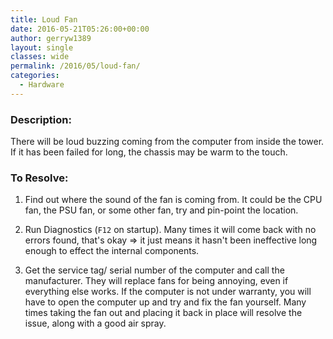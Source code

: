 ```yaml
---
title: Loud Fan
date: 2016-05-21T05:26:00+00:00
author: gerryw1389
layout: single
classes: wide
permalink: /2016/05/loud-fan/
categories:
  - Hardware
---
```

<!--more-->

### Description:

There will be loud buzzing coming from the computer from inside the tower. If it has been failed for long, the chassis may be warm to the touch.

### To Resolve:

1. Find out where the sound of the fan is coming from. It could be the CPU fan, the PSU fan, or some other fan, try and pin-point the location.

2. Run Diagnostics (`F12` on startup). Many times it will come back with no errors found, that's okay => it just means it hasn't been ineffective long enough to effect the internal components.

3. Get the service tag/ serial number of the computer and call the manufacturer. They will replace fans for being annoying, even if everything else works. If the computer is not under warranty, you will have to open the computer up and try and fix the fan yourself. Many times taking the fan out and placing it back in place will resolve the issue, along with a good air spray.